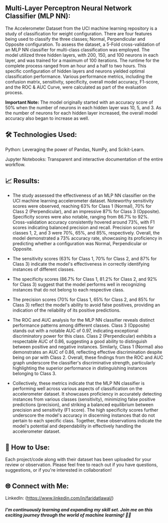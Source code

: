 ## Multi-Layer Perceptron Neural Network Classifier (MLP NN):

The Accelerometer Dataset from the UCI machine learning repository is a study of classification for weight configuration. There are four features being used to classify the three classes; Normal, Perpendicular and Opposite configuration. To assess the dataset, a 5-Fold cross-validation of an MLP NN classifier for multi-class classification was employed. The model utilized three hidden layers, with 200, 150, and 100 neurons in each layer, and was trained for a maximum of 100 iterations. The runtime for the complete process ranged from an hour and a half to two hours. This specific configuration of hidden layers and neurons yielded optimal classification performance. Various performance metrics, including the confusion matrix, sensitivity, specificity, overall model accuracy, F1-score, and the ROC & AUC Curve, were calculated as part of the evaluation process.

**Important Note:** The model originally started with an accuracy score of 50% when the number of neurons in each hidden layer was 10, 5, and 3. As the number of neurons for each hidden layer increased, the overall model accuracy also began to increase as well.

## 🛠️ Technologies Used:

Python: Leveraging the power of Pandas, NumPy, and Scikit-Learn.

Jupyter Notebooks: Transparent and interactive documentation of the entire workflow.

## 📈 Results:

* The study assessed the effectiveness of an MLP NN classifier on the UCI machine learning accelerometer dataset. Noteworthy sensitivity scores were observed, reaching 63% for Class 1 (Normal), 70% for Class 2 (Perpendicular), and an impressive 87% for Class 3 (Opposite). Specificity scores were also notable, ranging from 86.7% to 92%. Cross-validation accuracy consistently hovered around 73%, with F1 scores indicating balanced precision and recall. Precision scores for classes 1, 2, and 3 were 70%, 65%, and 85%, respectively. Overall, the model demonstrated a 73% accuracy rate, showcasing its proficiency in predicting whether a configuration was Normal, Perpendicular or Opposite.

* The sensitivity scores (63% for Class 1, 70% for Class 2, and 87% for Class 3) indicate the model's effectiveness in correctly identifying instances of different classes.

* The specificity scores (86.7% for Class 1, 81.2% for Class 2, and 92% for Class 3) suggest that the model performs well in recognizing instances that do not belong to each respective class.

* The precision scores (70% for Class 1, 65% for Class 2, and 85% for Class 3) reflect the model's ability to avoid false positives, providing an indication of the reliability of its positive predictions.

* The ROC and AUC analysis for the MLP NN classifier reveals distinct performance patterns among different classes. Class 3 (Opposite) stands out with a notable AUC of 0.97, indicating exceptional discriminatory power for this class. Class 2 (Perpendicular) exhibits a respectable AUC of 0.86, suggesting a good ability to distinguish between positive and negative instances. Similarly, Class 1 (Normal) also demonstrates an AUC of 0.86, reflecting effective discrimination despite being on par with Class 2. Overall, these findings from the ROC and AUC graph underscore the classifier's discriminative strength, particularly highlighting the superior performance in distinguishing instances belonging to Class 3.

* Collectively, these metrics indicate that the MLP NN classifier is performing well across various aspects of classification on the accelerometer dataset. It showcases proficiency in accurately detecting instances from various classes (sensitivity), minimizing false positive predictions (precision), and striking a balanced equilibrium between precision and sensitivity (F1 score). The high specificity scores further underscore the model's accuracy in discerning instances that do not pertain to each specific class. Together, these observations indicate the model's potential and dependability in effectively handling the accelerometer dataset.


## 🔗 How to Use:

Each project/code along with their dataset has been uploaded for your review or observation. Please feel free to reach out if you have questions, suggestions, or if you're interested in collaboration!

## 🌐 Connect with Me:

LinkedIn: (https://www.linkedin.com/in/faridatlawal/)

##### I'm continuously learning and expanding my skill set. Join me on this exciting journey through the world of machine learning! 🤖✨
